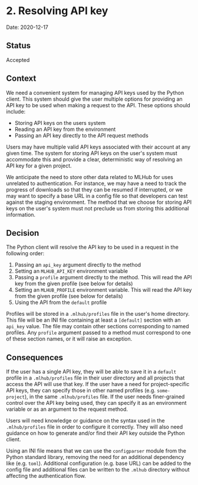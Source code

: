 # 2. Resolving API key

Date: 2020-12-17

## Status

Accepted

## Context

We need a convenient system for managing API keys used by the Python client. This system should give the user multiple options for 
providing an API key to be used when making a request to the API. These options should include:

* Storing API keys on the users system
* Reading an API key from the environment
* Passing an API key directly to the API request methods

Users may have multiple valid API keys associated with their account at any given time. The system for storing API keys on the user's 
system must accommodate this and provide a clear, deterministic way of resolving an API key for a given project.

We anticipate the need to store other data related to MLHub for uses unrelated to authentication. For instance, we may have a need to 
track the progress of downloads so that they can be resumed if interrupted, or we may want to specify a base URL in a config file so that 
developers can test against the staging environment. The method that we choose for storing API keys on the user's system must not preclude 
us from storing this additional information. 

## Decision

The Python client will resolve the API key to be used in a request in the following order:

1) Passing an `api_key` argument directly to the method
2) Setting an `MLHUB_API_KEY` environment variable
3) Passing a `profile` argument directly to the method. This will read the API key from the given profile (see below for details)
4) Setting an `MLHUB_PROFILE` environment variable. This will read the API key from the given profile (see below for details)
5) Using the API from the `default` profile

Profiles will be stored in a `.mlhub/profiles` file in the user's home directory. This file will be an INI file containing at least a 
`[default]` section with an `api_key` value. The file may contain other sections corresponding to named profiles. Any `profile` argument 
passed to a method must correspond to one of these section names, or it will raise an exception.

## Consequences

If the user has a single API key, they will be able to save it in a `default` profile in a `.mlhub/profiles` file in their user directory 
and all projects that access the API will use that key. If the user have a need for project-specific API keys, they can specify those in 
other named profiles (e.g. `some-project`), in the same `.mlhub/profiles` file. If the user needs finer-grained control over the API key 
being used, they can specify it as an environment variable or as an argument to the request method.

Users will need knowledge or guidance on the syntax used in the `.mlhub/profiles` file in order to configure it correctly. They 
will also need guidance on how to generate and/or find their API key outside the Python client.

Using an INI file means that we can use the `configparser` module from the Python standard library, removing the need for an additional 
dependency like (e.g. `toml`). Additional configuration (e.g. base URL) can be added to the config file and additional files can be written 
to the `.mlhub` directory without affecting the authentication flow.